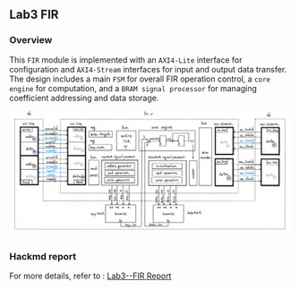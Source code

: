 ## Lab3 FIR
### Overview
This `FIR` module is implemented with an `AXI4-Lite` interface for configuration and `AXI4-Stream` interfaces for input and output data transfer. The design includes a main `FSM` for overall FIR operation control, a `core engine` for computation, and a `BRAM signal processor` for managing coefficient addressing and data storage.

![alt text](image.png)
### Hackmd report
For more details, refer to :
[Lab3--FIR Report](https://hackmd.io/9N8llY-tTKGlezyOHlR_Jg)

